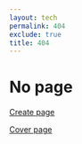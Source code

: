 ```yaml
---
layout: tech
permalink: 404
exclude: true
title: 404
---
```


# No page

[Create page](https://prose.io/#indexmod/blockchainpedia/new/master/{{current.url}})

[Сover page](index)
